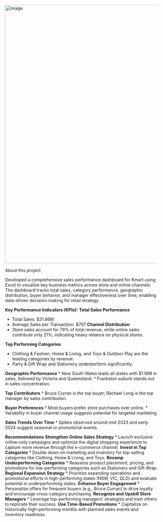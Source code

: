<img width="1864" height="850" alt="image" src="https://github.com/user-attachments/assets/9ec2eae1-71e9-49f3-8789-db116f773e6b" />


About this project

Developed a comprehensive sales performance dashboard for Kmart using Excel to visualize key business metrics across store and online channels. The dashboard tracks total sales, category performance, geographic distribution, buyer behavior, and manager effectiveness 
over time, enabling data-driven decision-making for retail strategy.

**Key Performance Indicators (KPIs):**
**Total Sales Performance**
   * Total Sales: $31.86M
   * Average Sales per Transaction: $707
**Channel Distribution**    
   * Store sales account for 79% of total revenue, while online sales contribute only 21%, indicating heavy reliance on physical stores.
     
**Top Performing Categories**
   * Clothing & Fashion, Home & Living, and Toys & Outdoor Play are the leading categories by revenue.
   * Party & Gift Wrap and Stationery underperform significantly.
     
**Geographic Performance**
    * New South Wales leads all states with $1.16M in sales, followed by Victoria and Queensland.
    * Frankston suburb stands out in sales concentration.
    
**Top Contributors**
    * Bruce Curran is the top buyer; Rachael Long is the top manager by sales contribution.
    
**Buyer Preferences**
    * Most buyers prefer store purchases over online.
    * Variability in buyer channel usage suggests potential for targeted marketing.
    
**Sales Trends Over Time**
    * Spikes observed around mid-2023 and early 2024 suggest seasonal or promotional events.

**Recommendations**
**Strengthen Online Sales Strategy**
    * Launch exclusive online-only campaigns and optimize the digital shopping experience to capture more revenue through the e-commerce channel.
**Invest in Top Categories**
    * Double down on marketing and inventory for top-selling categories like Clothing, Home & Living, and Toys.
**Revamp Underperforming Categories**
    * Reassess product placement, pricing, and promotions for low-performing categories such as Stationery and Gift Wrap.
**Regional Expansion Strategy**
    * Prioritize expanding operations and promotional efforts in high-performing states (NSW, VIC, QLD) and evaluate potential in underperforming states.
**Enhance Buyer Engagement**
    * Personalize offers for frequent buyers (e.g., Bruce Curran) to drive loyalty and encourage cross-category purchasing.
**Recognize and Upskill Store Managers**
    * Leverage top-performing managers’ strategies and train others to replicate their success.
**Use Time-Based Promotions**
    * Capitalize on historically high-performing months with planned sales events and inventory readiness.
